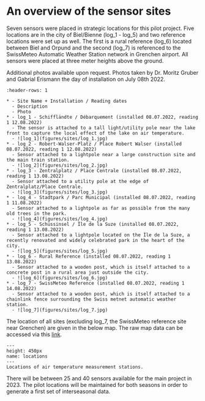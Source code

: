 # An overview of the sensor sites

Seven sensors were placed in strategic locations for this pilot project. Five locations are in the city of Biel/Bienne (log_1 - log_5) and two reference locations were set up as well. The first is a rural reference (log_6) located between Biel and Orpund and the second (log_7) is referenced to the SwissMeteo Automatic Weather Station network in Grenchen airport. All sensors were placed at three meter heights above the ground.

Additional photos available upon request. Photos taken by Dr. Moritz Gruber and Gabrial Erismann the day of installation on July 08th 2022.

```{list-table} sites
:header-rows: 1

* - Site Name + Installation / Reading dates
  - Description
  - Photo
* - log_1 - Schiffländte / Débarquement (installed 08.07.2022, reading 1 12.08.2022)
  - The sensor is attached to a tall light/utility pole near the lake front to capture the local effect of the lake on air temperature.
  - ![log_1](figures/sites/log_1.jpg)
* - log_2 - Robert-Walser-Platz / Place Robert Walser (installed 08.07.2022, reading 1 12.08.2022)
  - Sensor attached to a lightpole near a large construction site and the main train station.
  - ![log_2](figures/sites/log_2.jpg)
* - log_3 - Zentralplatz / Place Centrale (installed 08.07.2022, reading 1 13.08.2022)
  - Sensor attached to a utility pole at the edge of Zentralplatz/Place Centrale.
  - ![log_3](figures/sites/log_3.jpg)
* - log_4 - Stadtpark / Parc Municipal (installed 08.07.2022, reading 1 11.08.2022)
  - Sensor attached to a lightpole as far as possible from the many old trees in the park.
  - ![log_4](figures/sites/log_4.jpg)
* - log_5 - Schüssinsel / Île de la Suze (installed 08.07.2022, reading 1 13.08.2022)
  - Sensor attached to a lightpole located on the Île de la Suze, a recently renovated and widely celebrated park in the heart of the city.
  - ![log_5](figures/sites/log_5.jpg)
* - log_6 - Rural Reference (installed 08.07.2022, reading 1 13.08.2022)
  - Sensor attached to a wooden post, which is itself attached to a concrete post in a rural area just outside the city. 
  - ![log_6](figures/sites/log_6.jpg)
* - log_7 - SwissMeteo Reference (installed 08.07.2022, reading 1 14.08.2022)
  - Sensor attached to a wooden post, which is itself attached to a chainlink fence surrounding the Swiss metnet automatic weather station.
  - ![log_7](figures/sites/log_7.jpg)
```

The location of all sites (excluding log_7, the SwissMeteo reference site near Grenchen) are given in the below map. The raw map data can be accessed via this [link](https://s.geo.admin.ch/99775f7323).

```{figure} figures/sites/sites.png
---
height: 450px
name: locations
---
Locations of air temperature measurement stations.
```

There will be between 25 and 40 sensors available for the main project in 2023. The pilot locations will be maintained for both seasons in order to generate a first set of interseasonal data.